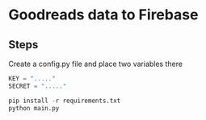 # Goodreads data to Firebase

## Steps

Create a config.py file and place two variables there
```python
KEY = "....."
SECRET = "....."
```
```python
pip install -r requirements.txt
python main.py